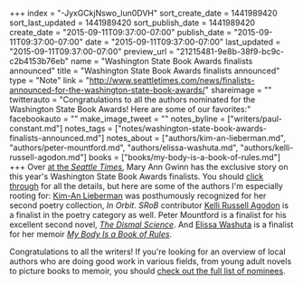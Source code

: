 +++
index = "-JyxGCkjNswo_lun0DVH"
sort_create_date = 1441989420
sort_last_updated = 1441989420
sort_publish_date = 1441989420
create_date = "2015-09-11T09:37:00-07:00"
publish_date = "2015-09-11T09:37:00-07:00"
date = "2015-09-11T09:37:00-07:00"
last_updated = "2015-09-11T09:37:00-07:00"
preview_url = "21215481-9e8b-38f9-bc9c-c2b4153b76eb"
name = "Washington State Book Awards finalists announced"
title = "Washington State Book Awards finalists announced"
type = "Note"
link = "http://www.seattletimes.com/news/finalists-announced-for-the-washington-state-book-awards/"
shareimage = ""
twitterauto = "Congratulations to all the authors nominated for the Washington State Book Awards! Here are some of our favorites:"
facebookauto = ""
make_image_tweet = ""
notes_byline = ["writers/paul-constant.md"]
notes_tags = ["notes/washington-state-book-awards-finalists-announced.md"]
notes_about = ["authors/kim-an-lieberman.md", "authors/peter-mountford.md", "authors/elissa-washuta.md", "authors/kelli-russell-agodon.md"]
books = ["books/my-body-is-a-book-of-rules.md"]
+++
Over [at the *Seattle Times*](http://www.seattletimes.com/news/finalists-announced-for-the-washington-state-book-awards/), Mary Ann Gwinn has the exclusive story on this year's Washington State Book Awards finalists. You should [click through](http://www.seattletimes.com/news/finalists-announced-for-the-washington-state-book-awards/) for all the details, but here are some of the authors I'm especially rooting for: [Kim-An Lieberman](https://medium.com/@paulconstant/missing-kim-an-lieberman-643b9d63c23f) was posthumously recognized for her second poetry collection, *In Orbit*. *SRoB* contributor [Kelli Russell Agodon](http://seattlereviewofbooks.com/notes/2015/08/04/argument-waltz-with-pessimistic-drowning/) is a finalist in the poetry category as well. Peter Mountford is a finalist for his excellent second novel, [*The Dismal Science*](https://medium.com/@paulconstant/the-one-percent-blues-1560948983e2). And [Elissa Washuta](http://seattlereviewofbooks.com/reviews/the-perpetual-naked-lunch-of-starvation-mode/) is a finalist for her memoir [*My Body Is a Book of Rules*](https://medium.com/@paulconstant/how-to-write-a-memoir-6d14126c64d1). 

Congratulations to all the writers! If you're looking for an overview of local authors who are doing good work in various fields, from young adult novels to picture books to memoir, you should [check out the full list of nominees](http://www.seattletimes.com/news/finalists-announced-for-the-washington-state-book-awards/).